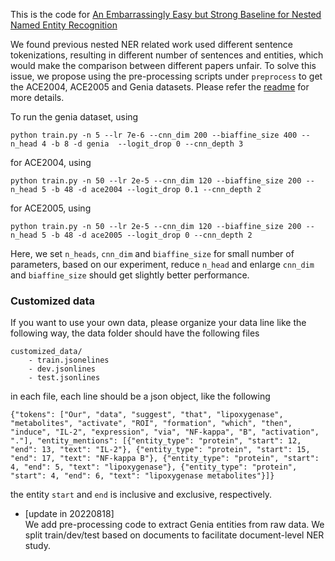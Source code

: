 This is the code for [An Embarrassingly Easy but Strong Baseline for Nested Named Entity Recognition](https://arxiv.org/abs/2208.04534)

We found previous nested NER related work used different sentence tokenizations, resulting in different number of 
sentences and entities, which would make the comparison between different papers unfair. To solve this 
issue, we propose using the pre-processing scripts under `preprocess` to get the ACE2004, ACE2005 and Genia datasets.
Please refer the [readme](preprocess/readme.md) for more details.

To run the genia dataset, using
```shell
python train.py -n 5 --lr 7e-6 --cnn_dim 200 --biaffine_size 400 --n_head 4 -b 8 -d genia  --logit_drop 0 --cnn_depth 3 
```

for ACE2004, using
```shell
python train.py -n 50 --lr 2e-5 --cnn_dim 120 --biaffine_size 200 --n_head 5 -b 48 -d ace2004 --logit_drop 0.1 --cnn_depth 2
```

for ACE2005, using
```shell
python train.py -n 50 --lr 2e-5 --cnn_dim 120 --biaffine_size 200 --n_head 5 -b 48 -d ace2005 --logit_drop 0 --cnn_depth 2 
```

Here, we set `n_heads`, `cnn_dim` and `biaffine_size` for small number of parameters, based on our experiment, reduce `n_head` and
enlarge `cnn_dim` and `biaffine_size` should get slightly better performance.

### Customized data
If you want to use your own data, please organize your data line like the following way, the data folder should 
have the following files
```text
customized_data/
    - train.jsonelines
    - dev.jsonlines
    - test.jsonlines
```
in each file, each line should be a json object, like the following
```text
{"tokens": ["Our", "data", "suggest", "that", "lipoxygenase", "metabolites", "activate", "ROI", "formation", "which", "then", "induce", "IL-2", "expression", "via", "NF-kappa", "B", "activation", "."], "entity_mentions": [{"entity_type": "protein", "start": 12, "end": 13, "text": "IL-2"}, {"entity_type": "protein", "start": 15, "end": 17, "text": "NF-kappa B"}, {"entity_type": "protein", "start": 4, "end": 5, "text": "lipoxygenase"}, {"entity_type": "protein", "start": 4, "end": 6, "text": "lipoxygenase metabolites"}]}
```
the entity `start` and `end` is inclusive and exclusive, respectively.

* [update in 20220818]  
We add pre-processing code to extract Genia entities from raw data. We split train/dev/test
based on documents to facilitate document-level NER study.